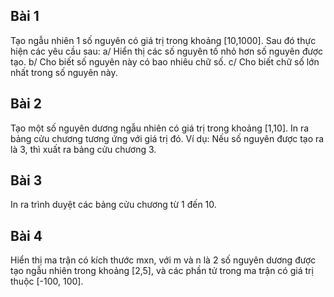 ## Bài 1
Tạo ngẫu nhiên 1 số nguyên có giá trị trong khoảng [10,1000]. Sau đó thực hiện các yêu cầu sau:
a/ Hiển thị các số nguyên tố nhỏ hơn số nguyên được tạo.
b/ Cho biết số nguyên này có bao nhiêu chữ số.
c/ Cho biết chữ số lớn nhất trong số nguyên này.

## Bài 2
Tạo một số nguyên dương ngẫu nhiên có giá trị trong khoảng [1,10]. In ra bảng cửu chương tương ứng với giá trị đó.
Ví dụ: Nếu số nguyên được tạo ra là 3, thì xuất ra bảng cửu chương 3.

## Bài 3
In ra trình duyệt các bảng cửu chương từ 1 đến 10.

## Bài 4
Hiển thị ma trận có kích thước mxn, với m và n là 2 số nguyên dương được tạo ngẫu nhiên trong khoảng [2,5], và các phần tử trong ma trận có giá trị thuộc [-100, 100].
